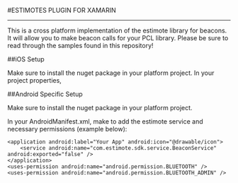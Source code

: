 ﻿#ESTIMOTES PLUGIN FOR XAMARIN

---

This is a cross platform implementation of the estimote library for beacons.  It will allow you to make beacon calls for your PCL library.
Please be sure to read through the samples found in this repository!


##iOS Setup

Make sure to install the nuget package in your platform project.
In your project properties, 


##Android Specific Setup

Make sure to install the nuget package in your platform project.

In your AndroidManifest.xml, make to add the estimote service and necessary permissions (example below):

	<application android:label="Your App" android:icon="@drawable/icon">
		<service android:name="com.estimote.sdk.service.BeaconService" android:exported="false" />
	</application>
	<uses-permission android:name="android.permission.BLUETOOTH" />
	<uses-permission android:name="android.permission.BLUETOOTH_ADMIN" />